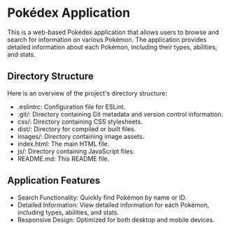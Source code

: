 # Pokédex Application

This is a web-based Pokédex application that allows users to browse and search for information on various Pokémon. The application provides detailed information about each Pokémon, including their types, abilities, and stats.

## Directory Structure
Here is an overview of the project's directory structure:

- .eslintrc: Configuration file for ESLint.
- .git/: Directory containing Git metadata and version control information.
- css/: Directory containing CSS stylesheets.
- dist/: Directory for compiled or built files.
- images/: Directory containing image assets.
- index.html: The main HTML file.
- js/: Directory containing JavaScript files.
- README.md: This README file.

## Application Features
- Search Functionality: Quickly find Pokémon by name or ID.
- Detailed Information: View detailed information for each Pokémon, including types, abilities, and stats.
- Responsive Design: Optimized for both desktop and mobile devices.
